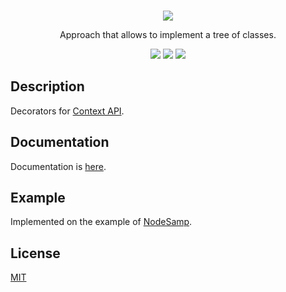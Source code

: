 <br />
<p align="center">
    <a href="https://github.com/dev2alert/node-ctx-api">
        <img src="https://raw.githubusercontent.com/dev2alert/node-ctx-api/main/md-assets/big-logo.png" />
    </a>
</p>
<p align="center">
    Approach that allows to implement a tree of classes.
</p>
<p align="center">
    <a href="https://www.npmjs.com/package/ctx-api-decorators"><img src="https://img.shields.io/npm/v/ctx-api-decorators" /></a>
    <a href="https://www.npmjs.com/package/ctx-api-decorators"><img src="https://img.shields.io/npm/dm/ctx-api-decorators" /></a>
    <a href="https://github.com/dev2alert/node-ctx-api-decorators/blob/main/LICENSE"><img src="https://img.shields.io/github/license/dev2alert/node-ctx-api-decorators" /></a>
</p>

## Description
<p>
    Decorators for <a href="https://github.com/dev2alert/node-ctx-api">Context API</a>.
</p>

## Documentation
<p>
    Documentation is <a href="https://github.com/dev2alert/node-samp/wiki">here</a>.
</p>

## Example
Implemented on the example of <a href="https://github.com/dev2alert/node-samp">NodeSamp</a>.

## License
<p>
    <a href="https://github.com/dev2alert/node-ctx-api-decorators/blob/main/LICENSE">MIT</a>
</p>